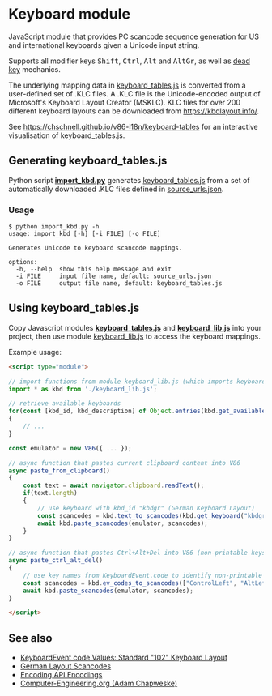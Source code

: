 # Keyboard module

JavaScript module that provides PC scancode sequence generation for US and international keyboards given a Unicode input string.

Supports all modifier keys <kbd>Shift</kbd>, <kbd>Ctrl</kbd>, <kbd>Alt</kbd> and <kbd>AltGr</kbd>, as well as [dead key](https://en.wikipedia.org/wiki/Dead_key) mechanics.

The underlying mapping data in [keyboard_tables.js](keyboard_tables.js) is converted from a user-defined set of .KLC files. A .KLC file is the Unicode-encoded output of Microsoft's Keyboard Layout Creator (MSKLC). KLC files for over 200 different keyboard layouts can be downloaded from https://kbdlayout.info/.

See https://chschnell.github.io/v86-i18n/keyboard-tables for an interactive visualisation of keyboard_tables.js.

## Generating keyboard_tables.js

Python script **[import_kbd.py](import_kbd.py)** generates [keyboard_tables.js](keyboard_tables.js) from a set of automatically downloaded .KLC files defined in [source_urls.json](source_urls.json).

### Usage

    $ python import_kbd.py -h
    usage: import_kbd [-h] [-i FILE] [-o FILE]

    Generates Unicode to keyboard scancode mappings.

    options:
      -h, --help  show this help message and exit
      -i FILE     input file name, default: source_urls.json
      -o FILE     output file name, default: keyboard_tables.js

## Using keyboard_tables.js

Copy Javascript modules **[keyboard_tables.js](keyboard_tables.js)** and **[keyboard_lib.js](keyboard_lib.js)** into your project, then use module [keyboard_lib.js](keyboard_lib.js) to access the keyboard mappings.

Example usage:

```HTML
<script type="module">

// import functions from module keyboard_lib.js (which imports keyboard_tables.js)
import * as kbd from './keyboard_lib.js';

// retrieve available keyboards
for(const [kbd_id, kbd_description] of Object.entries(kbd.get_available_keyboards()))
{
    // ...
}

const emulator = new V86({ ... });

// async function that pastes current clipboard content into V86
async paste_from_clipboard()
{
    const text = await navigator.clipboard.readText();
    if(text.length)
    {
        // use keyboard with kbd_id "kbdgr" (German Keyboard Layout)
        const scancodes = kbd.text_to_scancodes(kbd.get_keyboard("kbdgr"), text);
        await kbd.paste_scancodes(emulator, scancodes);
    }
}

// async function that pastes Ctrl+Alt+Del into V86 (non-printable keys, identical across all keyboard layouts)
async paste_ctrl_alt_del()
{
    // use key names from KeyboardEvent.code to identify non-printable keys
    const scancodes = kbd.ev_codes_to_scancodes(["ControlLeft", "AltLeft", "Delete"]);
    await kbd.paste_scancodes(emulator, scancodes);
}

</script>
```

## See also

- [KeyboardEvent code Values: Standard "102" Keyboard Layout](https://www.w3.org/TR/uievents-code/#keyboard-102)
- [German Layout Scancodes](https://kbdlayout.info/KBDGR/scancodes)
- [Encoding API Encodings](https://developer.mozilla.org/en-US/docs/Web/API/Encoding_API/Encodings)
- [Computer-Engineering.org (Adam Chapweske)](https://web.archive.org/web/20180302004814/https://computer-engineering.org/)
